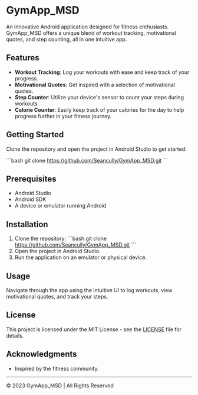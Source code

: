 
# GymApp_MSD

An innovative Android application designed for fitness enthusiasts. GymApp_MSD offers a unique blend of workout tracking, motivational quotes, and step counting, all in one intuitive app.

## Features

- **Workout Tracking**: Log your workouts with ease and keep track of your progress.
- **Motivational Quotes**: Get inspired with a selection of motivational quotes.
- **Step Counter**: Utilize your device's sensor to count your steps during workouts.
- **Calorie Counter**: Easily keep track of your calories for the day to help progress further in your fitness journey.

## Getting Started

Clone the repository and open the project in Android Studio to get started:

\```bash
git clone https://github.com/Seancully/GymApp_MSD.git
\```

## Prerequisites

- Android Studio
- Android SDK
- A device or emulator running Android

## Installation

1. Clone the repository:
   \```bash
   git clone https://github.com/Seancully/GymApp_MSD.git
   \```
2. Open the project in Android Studio.
3. Run the application on an emulator or physical device.

## Usage

Navigate through the app using the intuitive UI to log workouts, view motivational quotes, and track your steps.

## License

This project is licensed under the MIT License - see the [LICENSE](LICENSE) file for details.

## Acknowledgments

- Inspired by the fitness community.

---
© 2023 GymApp_MSD | All Rights Reserved

